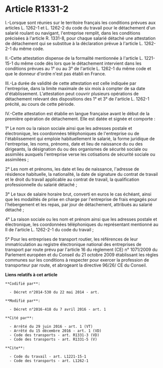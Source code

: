 # Article R1331-2

I.-Lorsque sont réunies sur le territoire français les conditions prévues aux articles L. 1262-1 et L. 1262-2 du code du
travail pour le détachement d'un salarié roulant ou navigant, l'entreprise remplit, dans les conditions précisées à l'article
R. 1331-8, pour chaque salarié détaché une attestation de détachement qui se substitue à la déclaration prévue à l'article L.
1262-2-1 du même code. 

II.-Cette attestation dispense de la formalité mentionnée à l'article L. 1221-15-1 du même code dès lors que le détachement
intervient dans les conditions prévues au 1° ou au 3° de l'article L. 1262-1 du même code et que le donneur d'ordre n'est pas
établi en France. 

III.-La durée de validité de cette attestation est celle indiquée par l'entreprise, dans la limite maximale de six mois à
compter de sa date d'établissement. L'attestation peut couvrir plusieurs opérations de détachement relevant des dispositions
des 1° et 3° de l'article L. 1262-1 précité, au cours de cette période. 

IV.-Cette attestation est établie en langue française avant le début de la première opération de détachement. Elle est datée
et signée et comporte : 

1° Le nom ou la raison sociale ainsi que les adresses postale et électronique, les coordonnées téléphoniques de l'entreprise
ou de l'établissement qui emploie habituellement le salarié, la forme juridique de l'entreprise, les noms, prénoms, date et
lieu de naissance du ou des dirigeants, la désignation du ou des organismes de sécurité sociale ou assimilés auxquels
l'entreprise verse les cotisations de sécurité sociale ou assimilées ; 

2° Les nom et prénoms, les date et lieu de naissance, l'adresse de résidence habituelle, la nationalité, la date de signature
du contrat de travail et le droit du travail applicable au contrat de travail, la qualification professionnelle du salarié
détaché ; 

3° Le taux de salaire horaire brut, converti en euros le cas échéant, ainsi que les modalités de prise en charge par
l'entreprise de frais engagés pour l'hébergement et les repas, par jour de détachement, attribués au salarié détaché ; 

4° La raison sociale ou les nom et prénom ainsi que les adresses postale et électronique, les coordonnées téléphoniques du
représentant mentionné au II de l'article L. 1262-2-1 du code du travail ; 

5° Pour les entreprises de transport routier, les références de leur immatriculation au registre électronique national des
entreprises de transport par route prévu par l'article 16 du règlement (CE) n° 1071/2009 du Parlement européen et du Conseil
du 21 octobre 2009 établissant les règles communes sur les conditions à respecter pour exercer la profession de transporteur
par route, et abrogeant la directive 96/26/ CE du Conseil.

**Liens relatifs à cet article**

	**Codifié par**:

	  - Décret n°2014-530 du 22 mai 2014 - art.

	**Modifié par**:

	  - Décret n°2016-418 du 7 avril 2016 - art. 1

	**Cité par**:

	  - Arrêté du 29 juin 2016 - art. 1 (VT)
	  - Arrêté du 15 décembre 2016 - art. 1 (VD)
	  - Code des transports - art. R1331-3 (VD)
	  - Code des transports - art. R1331-5 (V)

	**Cite**:

	  - Code du travail - art. L1221-15-1
	  - Code des transports - art. L1262-1
